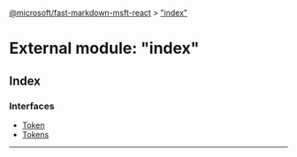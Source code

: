 [@microsoft/fast-markdown-msft-react](../README.md) > ["index"](../modules/_index_.md)

# External module: "index"

## Index

### Interfaces

* [Token](../interfaces/_index_.token.md)
* [Tokens](../interfaces/_index_.tokens.md)

---

